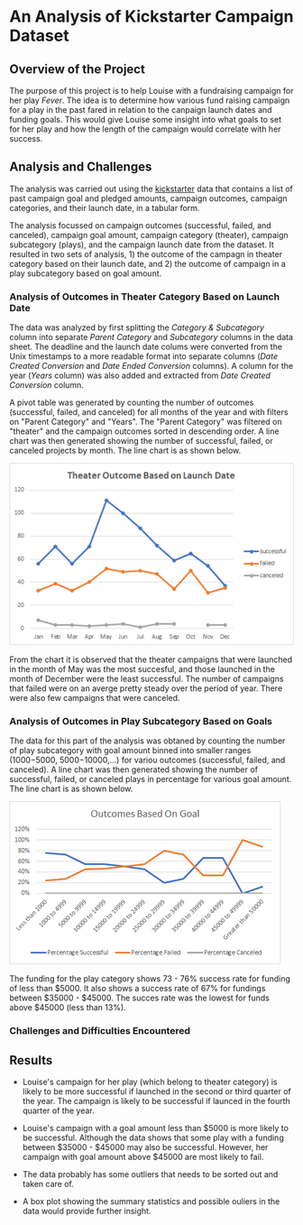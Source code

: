 # An Analysis of Kickstarter Campaign Dataset

## Overview of the Project
The purpose of this project is to help Louise with a fundraising campaign for her play *Fever*. The idea is to determine how various fund raising campaign for a play in the past fared in relation to the canpaign launch dates and funding goals. This would give Louise some insight into what goals to set for her play and how the length of the campaign would correlate with her success.

## Analysis and Challenges
The analysis was carried out using the [kickstarter](/Kickstarter_Challenge.xlxs) data that contains a list of past campaign goal and pledged amounts, campaign outcomes, campaign categories, and their launch date, in a tabular form.

The analysis focussed on campaign outcomes (successful, failed, and canceled), campaign goal amount, campaign category (theater), campaign subcategory (plays), and the campaign launch date from the dataset. It resulted in two sets of analysis, 1) the outcome of the campagn in theater category based on their launch date, and 2) the outcome of campaign in a play subcategory based on goal amount.

### Analysis of Outcomes in Theater Category Based on Launch Date
The data was analyzed by first splitting the *Category & Subcategory* column into separate *Parent Category* and *Subcategory* columns in the data sheet. The deadline and the launch date colums were converted from the Unix timestamps to a more readable format into separate columns (*Date Created Conversion* and *Date Ended Conversion* columns). A column for the year (*Years* column) was also added and extracted from *Date Created Conversion* column. 

A pivot table was generated by counting the number of outcomes (successful, failed, and canceled) for all months of the year and with filters on "Parent Category" and "Years". The "Parent Category" was filtered on "theater" and the campaign outcomes sorted in descending order. A line chart was then generated showing the number of successful, failed, or canceled projects by month. The line chart is as shown below.

![Figure 1](/resources/Theater_Outcomes_vs_Launch.png)

From the chart it is observed that the theater campaigns that were launched in the month of May was the most succesful, and those launched in the month of December were the least successful. The number of campaigns that failed were on an averge pretty steady over the period of year. There were also few campaigns that were canceled.


### Analysis of Outcomes in Play Subcategory Based on Goals
The data for this part of the analysis was obtaned by counting the number of play subcategory with goal amount binned into smaller ranges ($1000 -$5000, $5000 -$10000,...) for variou outcomes (successful, failed, and canceled). A line chart was then generated showing the number of successful, failed, or canceled plays in percentage for various goal amount. The line chart is as shown below.


![Figure 2](/resources/Outcomes_vs_Goals.png)

The funding for the play category shows 73 - 76% success rate for funding of less than $5000. It also shows a success rate of 67% for fundings between $35000 - $45000. The succes rate was the lowest for funds above $45000 (less than 13%).

### Challenges and Difficulties Encountered

## Results

- Louise's campaign for her play (which belong to theater category) is likely to be more successful if launched in the second or third quarter of the year.
   The campaign is likely to be successful if launced in the fourth quarter of the year.
   
- Louise's campaign with a goal amount less than $5000 is more likely to be successful. Although the data shows that some play with a funding between $35000 - $45000 may also be     successful. However, her campaign with goal amount above $45000 are most likely to fail. 

- The data probably has some outliers that needs to be sorted out and taken care of.   
 
- A box plot showing the summary statistics and possible ouliers in the data would provide further insight.
